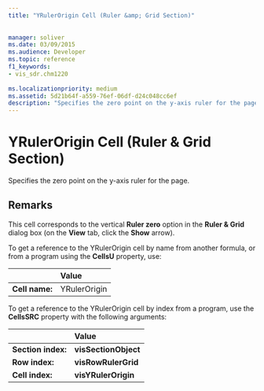 ```yaml
---
title: "YRulerOrigin Cell (Ruler &amp; Grid Section)"
 
 
manager: soliver
ms.date: 03/09/2015
ms.audience: Developer
ms.topic: reference
f1_keywords:
- vis_sdr.chm1220
 
ms.localizationpriority: medium
ms.assetid: 5d21b64f-a559-76ef-06df-d24c048cc6ef
description: "Specifies the zero point on the y-axis ruler for the page."
---
```


# YRulerOrigin Cell (Ruler &amp; Grid Section)

Specifies the zero point on the y-axis ruler for the page.
  
## Remarks

This cell corresponds to the vertical **Ruler zero** option in the **Ruler &amp; Grid** dialog box (on the **View** tab, click the **Show** arrow). 
  
To get a reference to the YRulerOrigin cell by name from another formula, or from a program using the **CellsU** property, use: 
  
||Value |
|:-----|:-----|
|**Cell name:**  <br/> |YRulerOrigin  <br/> |
   
To get a reference to the YRulerOrigin cell by index from a program, use the **CellsSRC** property with the following arguments: 
  
||Value |
|:-----|:-----|
|**Section index:**  <br/> |**visSectionObject** <br/> |
|**Row index:**  <br/> |**visRowRulerGrid** <br/> |
|**Cell index:**  <br/> |**visYRulerOrigin** <br/> |
   

